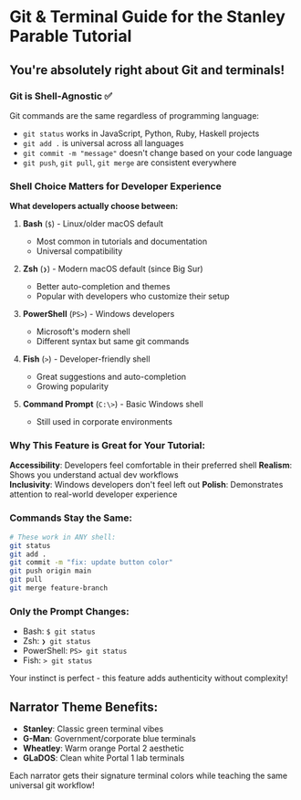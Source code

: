 # Git & Terminal Guide for the Stanley Parable Tutorial

## You're absolutely right about Git and terminals!

### Git is Shell-Agnostic ✅

Git commands are the same regardless of programming language:

- `git status` works in JavaScript, Python, Ruby, Haskell projects
- `git add .` is universal across all languages
- `git commit -m "message"` doesn't change based on your code language
- `git push`, `git pull`, `git merge` are consistent everywhere

### Shell Choice Matters for Developer Experience

**What developers actually choose between:**

1. **Bash** (`$`) - Linux/older macOS default

   - Most common in tutorials and documentation
   - Universal compatibility

2. **Zsh** (`❯`) - Modern macOS default (since Big Sur)

   - Better auto-completion and themes
   - Popular with developers who customize their setup

3. **PowerShell** (`PS>`) - Windows developers

   - Microsoft's modern shell
   - Different syntax but same git commands

4. **Fish** (`>`) - Developer-friendly shell

   - Great suggestions and auto-completion
   - Growing popularity

5. **Command Prompt** (`C:\>`) - Basic Windows shell
   - Still used in corporate environments

### Why This Feature is Great for Your Tutorial:

**Accessibility**: Developers feel comfortable in their preferred shell
**Realism**: Shows you understand actual dev workflows  
**Inclusivity**: Windows developers don't feel left out
**Polish**: Demonstrates attention to real-world developer experience

### Commands Stay the Same:

```bash
# These work in ANY shell:
git status
git add .
git commit -m "fix: update button color"
git push origin main
git pull
git merge feature-branch
```

### Only the Prompt Changes:

- Bash: `$ git status`
- Zsh: `❯ git status`
- PowerShell: `PS> git status`
- Fish: `> git status`

Your instinct is perfect - this feature adds authenticity without complexity!

## Narrator Theme Benefits:

- **Stanley**: Classic green terminal vibes
- **G-Man**: Government/corporate blue terminals
- **Wheatley**: Warm orange Portal 2 aesthetic
- **GLaDOS**: Clean white Portal 1 lab terminals

Each narrator gets their signature terminal colors while teaching the same universal git workflow!
